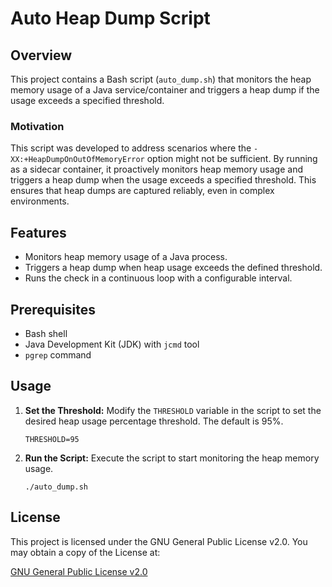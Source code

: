 # Auto Heap Dump Script

## Overview

This project contains a Bash script (`auto_dump.sh`) that monitors the heap memory usage of a Java service/container and triggers a heap dump if the usage exceeds a specified threshold.

### Motivation

This script was developed to address scenarios where the `-XX:+HeapDumpOnOutOfMemoryError` option might not be sufficient. 
By running as a sidecar container, it proactively monitors heap memory usage and triggers a heap dump when the usage exceeds a specified threshold. 
This ensures that heap dumps are captured reliably, even in complex environments.

## Features

- Monitors heap memory usage of a Java process.
- Triggers a heap dump when heap usage exceeds the defined threshold.
- Runs the check in a continuous loop with a configurable interval.

## Prerequisites

- Bash shell
- Java Development Kit (JDK) with `jcmd` tool
- `pgrep` command

## Usage

1. **Set the Threshold:**
   Modify the `THRESHOLD` variable in the script to set the desired heap usage percentage threshold. The default is 95%.

   ```
   THRESHOLD=95
    ```
2. **Run the Script:**
    Execute the script to start monitoring the heap memory usage.
    
    ```shell
    ./auto_dump.sh
    ```

## License

This project is licensed under the GNU General Public License v2.0. You may obtain a copy of the License at:

[GNU General Public License v2.0](https://www.gnu.org/licenses/old-licenses/gpl-2.0.html)
